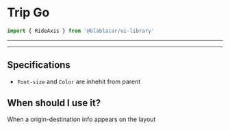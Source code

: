 # Trip Go

```js
import { RideAxis } from '@blablacar/ui-library'
```

---

<section>
    <!-- STORY -->
</section>

---

## Specifications

- `Font-size` and `Color` are inhehit from parent

<!-- PROPS -->

## When should I use it?

When a origin-destination info appears on the layout
